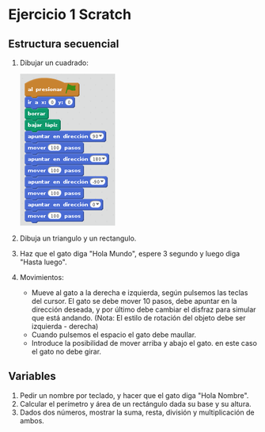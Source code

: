 # Ejercicio 1 Scratch

## Estructura secuencial

1. Dibujar un cuadrado:

	![scratch](img/scratch1.png)

2. Dibuja un triangulo y un rectangulo.
3. Haz que el gato diga "Hola Mundo", espere 3 segundo y luego diga "Hasta luego".
4. Movimientos: 
	* Mueve al gato a la derecha e izquierda, según pulsemos las teclas del cursor. El gato se debe mover 10 pasos, debe apuntar en la dirección deseada, y por último debe cambiar el disfraz para simular que está andando. (Nota: El estilo de rotación del objeto debe ser izquierda - derecha)
	* Cuando pulsemos el espacio el gato debe maullar.
	* Introduce la posibilidad de mover arriba y abajo el gato. en este caso el gato no debe girar.

## Variables

1. Pedir un nombre por teclado, y hacer que el gato diga "Hola Nombre".
2. Calcular el perímetro y área de un rectángulo dada su base y su altura.
3. Dados dos números, mostrar la suma, resta, división y multiplicación de ambos.






